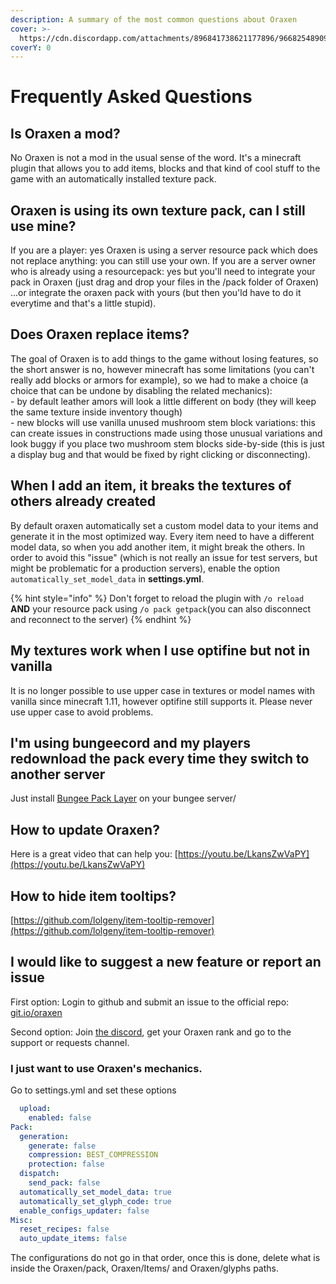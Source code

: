 ```yaml
---
description: A summary of the most common questions about Oraxen
cover: >-
  https://cdn.discordapp.com/attachments/896841738621177896/966825489098489856/unknown.png
coverY: 0
---
```


# Frequently Asked Questions

## Is Oraxen a mod?

No Oraxen is not a mod in the usual sense of the word. It's a minecraft plugin that allows you to add items, blocks and that kind of cool stuff to the game with an automatically installed texture pack.

## Oraxen is using its own texture pack, can I still use mine?

If you are a player: yes Oraxen is using a server resource pack which does not replace anything: you can still use your own. If you are a server owner who is already using a resourcepack: yes but you'll need to integrate your pack in Oraxen (just drag and drop your files in the /pack folder of Oraxen) ...or integrate the oraxen pack with yours (but then you'ld have to do it everytime and that's a little stupid).

## Does Oraxen replace items?

The goal of Oraxen is to add things to the game without losing features, so the short answer is no, however minecraft has some limitations (you can't really add blocks or armors for example), so we had to make a choice (a choice that can be undone by disabling the related mechanics):\
\- by default leather amors will look a little different on body (they will keep the same texture inside inventory though)\
\- new blocks will use vanilla unused mushroom stem block variations: this can create issues in constructions made using those unusual variations and look buggy if you place two mushroom stem blocks side-by-side (this is just a display bug and that would be fixed by right clicking or disconnecting).

## When I add an item, it breaks the textures of others already created

By default oraxen automatically set a custom model data to your items and generate it in the most optimized way.  Every item need to have a different model data, so when you add another item, it might break the others. In order to avoid this "issue" (which is not really an issue for test servers, but might be problematic for a production servers), enable the option `automatically_set_model_data` in **settings.yml**.

{% hint style="info" %}
Don't forget to reload the plugin with `/o reload` **AND** your resource pack using `/o pack getpack`(you can also disconnect and reconnect to the server)
{% endhint %}

## My textures work when I use optifine but not in vanilla

It is no longer possible to use upper case in textures or model names with vanilla since minecraft 1.11, however optifine still supports it. Please never use upper case to avoid problems.

## I'm using bungeecord and my players redownload the pack every time they switch to another server

Just install [Bungee Pack Layer](https://www.spigotmc.org/resources/%E2%9C%82%EF%B8%8F-bungee-pack-layer-optimize-resource-pack-sending.94978/) on your bungee server/

## How to update Oraxen?

Here is a great video that can help you: [https://youtu.be/LkansZwVaPY](https://youtu.be/LkansZwVaPY)

## How to hide item tooltips?

[https://github.com/lolgeny/item-tooltip-remover](https://github.com/lolgeny/item-tooltip-remover)

## I would like to suggest a new feature or report an issue

First option: Login to github and submit an issue to the official repo: [git.io/oraxen](https://github.com/Th0rgal/Oraxen)

Second option: Join [the discord](https://discord.gg/4Qk5kBT9UX), get your Oraxen rank and go to the support or requests channel.



### I just want to use Oraxen's mechanics.

Go to settings.yml and set these options

```yaml
  upload:
    enabled: false
Pack:
  generation:
    generate: false
    compression: BEST_COMPRESSION
    protection: false
  dispatch:
    send_pack: false
  automatically_set_model_data: true
  automatically_set_glyph_code: true
  enable_configs_updater: false
Misc:
  reset_recipes: false
  auto_update_items: false
```

The configurations do not go in that order, once this is done, delete what is inside the Oraxen/pack, Oraxen/Items/ and Oraxen/glyphs paths.



